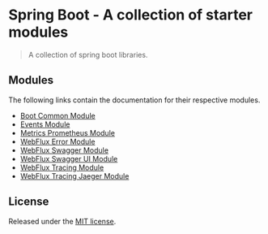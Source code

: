 # Spring Boot - A collection of starter modules

> A collection of spring boot libraries.

## Modules

The following links contain the documentation for their respective modules.

- [Boot Common Module](boot-common/README.md)
- [Events Module](events/README.md)
- [Metrics Prometheus Module](metrics-prometheus/README.md)
- [WebFlux Error Module](webflux-error/README.md)
- [WebFlux Swagger Module](webflux-swagger/README.md)
- [WebFlux Swagger UI Module](webflux-swagger-ui/README.md)
- [WebFlux Tracing Module](webflux-tracing/README.md)
- [WebFlux Tracing Jaeger Module](webflux-tracing-jaeger/README.md)

## License

Released under the [MIT license](./LICENSE).
